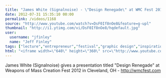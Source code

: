 ```yaml
---
title: "James White (Signalnoise) - \"Design Renegade\" at WMC Fest 2012"
date: 2012-07-31 15:35:10 00:00
permalink: /videos/1168
source: "http://www.youtube.com/watch?v=DsF0If8nOe8&feature=g-upl"
thumbnail: "http://i1.ytimg.com/vi/DsF0If8nOe8/hqdefault.jpg"
user:
  username: "jfinley"
  name: "Jeff Finley"
tags: ["lecture","entrepreneur","festival","graphic design","inspirational","design conference","wmc fest","cleveland","speaker","diy","ohio","midwest"]
html: "<iframe width=\"640\" height=\"360\" src=\"http://www.youtube.com/embed/DsF0If8nOe8?wmode=transparent&fs=1&feature=oembed\" frameborder=\"0\" allowfullscreen></iframe>"
---
```


James White (Signalnoise) gives a presentation titled "Design Renegade" at Weapons of Mass Creation Fest 2012 in Cleveland, OH - http://wmcfest.com